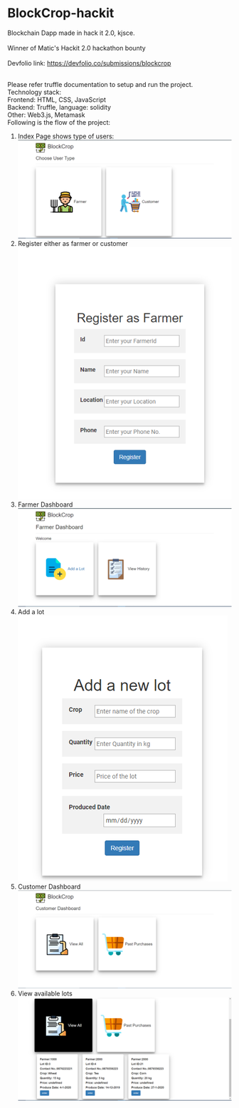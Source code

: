 # BlockCrop-hackit
Blockchain Dapp made in hack it 2.0, kjsce.  <br></br>
Winner of Matic's Hackit 2.0 hackathon bounty  <br></br>
Devfolio link: https://devfolio.co/submissions/blockcrop  <br></br>

Please refer truffle documentation to setup and run the project.      
Technology stack:  
Frontend: HTML, CSS, JavaScript  
Backend: Truffle, language: solidity  
Other: Web3.js, Metamask  
Following is the flow of the project:  
1. Index Page shows type of users:  
![](screenshots/index.PNG)  
2. Register either as farmer or customer  
![](screenshots/register.PNG)
3. Farmer Dashboard  
![](screenshots/farmerdashboard.PNG)  
4. Add a lot  
![](screenshots/addlot.PNG)  
5. Customer Dashboard  
![](screenshots/Customer%20dashboard.PNG)  
6. View available lots    
![](screenshots/viewlots.PNG)  
